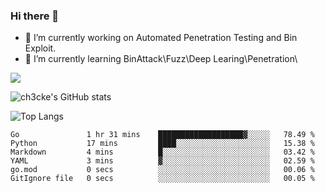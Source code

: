 ### Hi there 👋

- 🔭 I’m currently working on Automated Penetration Testing and Bin Exploit.
- 🌱 I’m currently learning BinAttack\Fuzz\Deep Learing\Penetration\

![](https://img.shields.io/badge/python-3.9-orange?style=for-the-badge&logo=python&logoColor=orange)

![ch3cke's GitHub stats](https://github-readme-stats.vercel.app/api?username=ch3cke&show_icons=true&theme=radical)

![Top Langs](https://github-readme-stats.vercel.app/api/top-langs/?username=anuraghazra&layout=compact&theme=radical)
<!--START_SECTION:waka-->

```text
Go               1 hr 31 mins    ███████████████████▓░░░░░   78.49 %
Python           17 mins         ████░░░░░░░░░░░░░░░░░░░░░   15.38 %
Markdown         4 mins          █░░░░░░░░░░░░░░░░░░░░░░░░   03.42 %
YAML             3 mins          ▓░░░░░░░░░░░░░░░░░░░░░░░░   02.59 %
go.mod           0 secs          ░░░░░░░░░░░░░░░░░░░░░░░░░   00.06 %
GitIgnore file   0 secs          ░░░░░░░░░░░░░░░░░░░░░░░░░   00.05 %
```

<!--END_SECTION:waka-->
